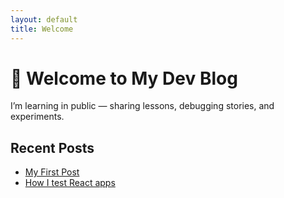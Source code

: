 ```yaml
---
layout: default
title: Welcome
---
```


# 👋 Welcome to My Dev Blog

I’m learning in public — sharing lessons, debugging stories, and experiments.

## Recent Posts
- [My First Post](posts/2025-06-18-my-first-post.md)
- [How I test React apps](posts/2025-06-19-testing-react.md)
